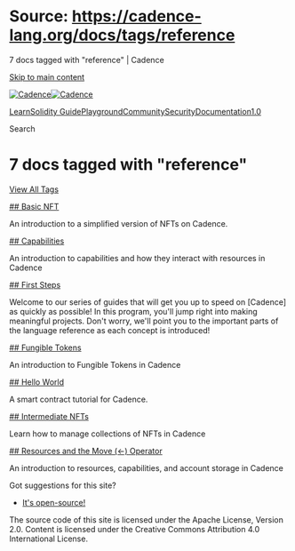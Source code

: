 # Source: https://cadence-lang.org/docs/tags/reference

7 docs tagged with "reference" | Cadence



[Skip to main content](#__docusaurus_skipToContent_fallback)

[![Cadence](/img/logo.svg)![Cadence](/img/logo.svg)](/)

[Learn](/learn)[Solidity Guide](/docs/solidity-to-cadence)[Playground](https://play.flow.com/)[Community](/community)[Security](https://flow.com/flow-responsible-disclosure/)[Documentation](/docs/)[1.0](/docs/)

Search

# 7 docs tagged with "reference"

[View All Tags](/docs/tags)

[## Basic NFT](/docs/tutorial/non-fungible-tokens-1)

An introduction to a simplified version of NFTs on Cadence.

[## Capabilities](/docs/tutorial/capabilities)

An introduction to capabilities and how they interact with resources in Cadence

[## First Steps](/docs/tutorial/first-steps)

Welcome to our series of guides that will get you up to speed on [Cadence] as quickly as possible! In this program, you'll jump right into making meaningful projects. Don't worry, we'll point you to the important parts of the language reference as each concept is introduced!

[## Fungible Tokens](/docs/tutorial/fungible-tokens)

An introduction to Fungible Tokens in Cadence

[## Hello World](/docs/tutorial/hello-world)

A smart contract tutorial for Cadence.

[## Intermediate NFTs](/docs/tutorial/non-fungible-tokens-2)

Learn how to manage collections of NFTs in Cadence

[## Resources and the Move (<-) Operator](/docs/tutorial/resources)

An introduction to resources, capabilities, and account storage in Cadence

Got suggestions for this site?

* [It's open-source!](https://github.com/onflow/cadence-lang.org)

The source code of this site is licensed under the Apache License, Version 2.0.
Content is licensed under the Creative Commons Attribution 4.0 International License.